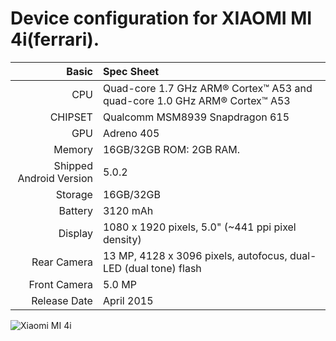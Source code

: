 Device configuration for XIAOMI MI 4i(ferrari).
==================================================

Basic   | Spec Sheet
-------:|:-------------------------
CPU     | Quad-core 1.7 GHz ARM® Cortex™ A53 and quad-core 1.0 GHz ARM® Cortex™ A53
CHIPSET | Qualcomm MSM8939 Snapdragon 615
GPU     | Adreno 405
Memory  | 16GB/32GB ROM: 2GB RAM.
Shipped Android Version | 5.0.2
Storage | 16GB/32GB
Battery | 3120 mAh
Display | 1080 x 1920 pixels, 5.0"  (~441 ppi pixel density)
Rear Camera  | 13 MP, 4128 x 3096 pixels, autofocus, dual-LED (dual tone) flash
Front Camera | 5.0 MP
Release Date | April 2015

![Xiaomi MI 4i](http://cdn2.gsmarena.com/vv/pics/xiaomi/xiaomi-mi4i-2.jpg "Xiaomi MI 4i")
